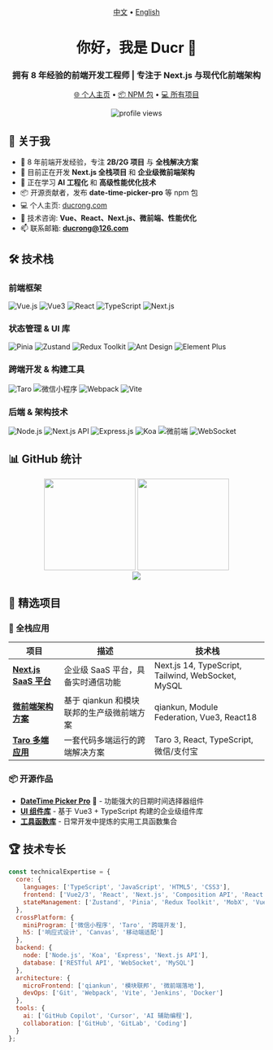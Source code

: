 <p align="center">
  <a href="#中文">中文</a> •
  <a href="#english">English</a>
</p>

<div id="中文">

<h1 align="center">你好，我是 Ducr 👋</h1>
<h3 align="center">拥有 8 年经验的前端开发工程师 | 专注于 Next.js 与现代化前端架构</h3>

<p align="center">
  <a href="https://ducrong.com" target="_blank">🌐 个人主页</a> •
  <a href="https://www.npmjs.com/package/date-time-picker-pro" target="_blank">📦 NPM 包</a> •
  <a href="https://github.com/Ducr?tab=repositories">💻 所有项目</a>
</p>

<p align="center">
  <img src="https://komarev.com/ghpvc/?username=Ducr&label=访问量&color=0e75b6&style=flat" alt="profile views" />
</p>

## 🚀 关于我

- 🎯 8 年前端开发经验，专注 **2B/2G 项目** 与 **全栈解决方案**
- 🔭 目前正在开发 **Next.js 全栈项目** 和 **企业级微前端架构**
- 🌱 正在学习 **AI 工程化** 和 **高级性能优化技术**
- 📦 开源贡献者，发布 **date-time-picker-pro** 等 npm 包
- 💻 个人主页: [ducrong.com](https://ducrong.com)
- 💬 技术咨询: **Vue、React、Next.js、微前端、性能优化**
- 📫 联系邮箱: **ducrong@126.com**

## 🛠 技术栈

### 前端框架
![Vue.js](https://img.shields.io/badge/Vue.js-35495E?style=for-the-badge&logo=vuedotjs&logoColor=4FC08D)
![Vue3](https://img.shields.io/badge/Vue3-4FC08D?style=for-the-badge&logo=vuedotjs&logoColor=white)
![React](https://img.shields.io/badge/React-20232A?style=for-the-badge&logo=react&logoColor=61DAFB)
![TypeScript](https://img.shields.io/badge/TypeScript-007ACC?style=for-the-badge&logo=typescript&logoColor=white)
![Next.js](https://img.shields.io/badge/Next.js-000000?style=for-the-badge&logo=nextdotjs&logoColor=white)

### 状态管理 & UI 库
![Pinia](https://img.shields.io/badge/Pinia-FFD02F?style=for-the-badge&logo=vue.js&logoColor=black)
![Zustand](https://img.shields.io/badge/Zustand-764ABC?style=for-the-badge)
![Redux Toolkit](https://img.shields.io/badge/Redux_Toolkit-764ABC?style=for-the-badge&logo=redux&logoColor=white)
![Ant Design](https://img.shields.io/badge/Ant_Design-0170FE?style=for-the-badge&logo=antdesign&logoColor=white)
![Element Plus](https://img.shields.io/badge/Element_Plus-409EFF?style=for-the-badge)

### 跨端开发 & 构建工具
![Taro](https://img.shields.io/badge/Taro-FF2D54?style=for-the-badge&logo=wechat&logoColor=white)
![微信小程序](https://img.shields.io/badge/微信小程序-07C160?style=for-the-badge&logo=wechat&logoColor=white)
![Webpack](https://img.shields.io/badge/Webpack-8DD6F9?style=for-the-badge&logo=webpack&logoColor=black)
![Vite](https://img.shields.io/badge/Vite-646CFF?style=for-the-badge&logo=vite&logoColor=white)

### 后端 & 架构技术
![Node.js](https://img.shields.io/badge/Node.js-339933?style=for-the-badge&logo=nodedotjs&logoColor=white)
![Next.js API](https://img.shields.io/badge/Next.js_API-000000?style=for-the-badge&logo=nextdotjs&logoColor=white)
![Express.js](https://img.shields.io/badge/Express.js-000000?style=for-the-badge&logo=express&logoColor=white)
![Koa](https://img.shields.io/badge/Koa-33333D?style=for-the-badge&logo=koajs&logoColor=white)
![微前端](https://img.shields.io/badge/微前端-6B46C1?style=for-the-badge&logo=webcomponents&logoColor=white)
![WebSocket](https://img.shields.io/badge/WebSocket-010101?style=for-the-badge&logo=websocket&logoColor=white)

## 📊 GitHub 统计

<div align="center">
  <img height="180em" src="https://github-readme-stats.vercel.app/api?username=Ducr&show_icons=true&theme=radical&hide_border=true&count_private=true" />
  <img height="180em" src="https://github-readme-stats.vercel.app/api/top-langs/?username=Ducr&layout=compact&theme=radical&hide_border=true&langs_count=8" />
</div>

<div align="center">
  <img src="https://github-readme-streak-stats.herokuapp.com/?user=Ducr&theme=radical&hide_border=true" />
</div>

## 🎯 精选项目

### 🚀 全栈应用
| 项目 | 描述 | 技术栈 |
|------|------|--------|
| **[Next.js SaaS 平台](https://github.com/Ducr/your-project)** | 企业级 SaaS 平台，具备实时通信功能 | Next.js 14, TypeScript, Tailwind, WebSocket, MySQL |
| **[微前端架构方案](https://github.com/Ducr/micro-frontend-demo)** | 基于 qiankun 和模块联邦的生产级微前端方案 | qiankun, Module Federation, Vue3, React18 |
| **[Taro 多端应用](https://github.com/Ducr/taro-universal)** | 一套代码多端运行的跨端解决方案 | Taro 3, React, TypeScript, 微信/支付宝 |

### 📦 开源作品
- **[DateTime Picker Pro](https://www.npmjs.com/package/date-time-picker-pro)** 🎯 - 功能强大的日期时间选择器组件
- **[UI 组件库](https://github.com/Ducr/ducr-ui-vue)** - 基于 Vue3 + TypeScript 构建的企业级组件库
- **[工具函数库](https://github.com/Ducr/utils)** - 日常开发中提炼的实用工具函数集合

## 🏆 技术专长

```javascript
const technicalExpertise = {
  core: {
    languages: ['TypeScript', 'JavaScript', 'HTML5', 'CSS3'],
    frontend: ['Vue2/3', 'React', 'Next.js', 'Composition API', 'React Hooks'],
    stateManagement: ['Zustand', 'Pinia', 'Redux Toolkit', 'MobX', 'Vuex']
  },
  crossPlatform: {
    miniProgram: ['微信小程序', 'Taro', '跨端开发'],
    h5: ['响应式设计', 'Canvas', '移动端适配']
  },
  backend: {
    node: ['Node.js', 'Koa', 'Express', 'Next.js API'],
    database: ['RESTful API', 'WebSocket', 'MySQL']
  },
  architecture: {
    microFrontend: ['qiankun', '模块联邦', '微前端落地'],
    devOps: ['Git', 'Webpack', 'Vite', 'Jenkins', 'Docker']
  },
  tools: {
    ai: ['GitHub Copilot', 'Cursor', 'AI 辅助编程'],
    collaboration: ['GitHub', 'GitLab', 'Coding']
  }
};